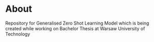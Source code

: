# About
Repository for Generalised Zero Shot Learning Model which is being created while working on Bachelor Thesis at Warsaw University of Technology